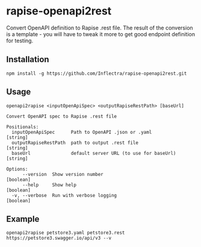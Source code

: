 # rapise-openapi2rest

Convert OpenAPI definition to Rapise .rest file. The result of the conversion is a template - you will have to tweak it more to get good endpoint definition for testing.

## Installation

```
npm install -g https://github.com/Inflectra/rapise-openapi2rest.git
```

## Usage
```
openapi2rapise <inputOpenApiSpec> <outputRapiseRestPath> [baseUrl]

Convert OpenAPI spec to Rapise .rest file

Positionals:
  inputOpenApiSpec      Path to OpenAPI .json or .yaml          [string]
  outputRapiseRestPath  path to output .rest file               [string]
  baseUrl               default server URL (to use for baseUrl) [string]

Options:
      --version  Show version number                           [boolean]
      --help     Show help                                     [boolean]
  -v, --verbose  Run with verbose logging                      [boolean]
```

## Example

```
openapi2rapise petstore3.yaml petstore3.rest https://petstore3.swagger.io/api/v3 --v
```